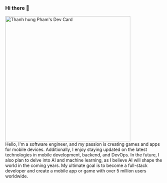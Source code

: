 ### Hi there 👋
<a href="https://app.daily.dev/Thanh_hung"><img src="https://api.daily.dev/devcards/d811acaa50524d08850f338073820886.png?r=h8f" width="400" alt="Thanh hung Pham's Dev Card"/></a></br>
Hello, I'm a software engineer, and my passion is creating games and apps for mobile devices. Additionally, I enjoy staying updated on the latest technologies in mobile development, backend, and DevOps. In the future, I also plan to delve into AI and machine learning, as I believe AI will shape the world in the coming years. My ultimate goal is to become a full-stack developer and create a mobile app or game with over 5 million users worldwide.

